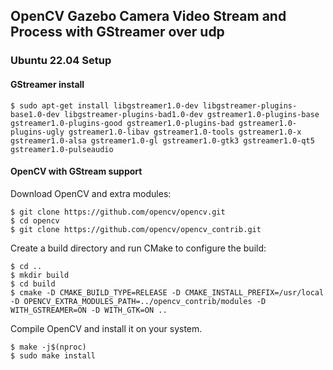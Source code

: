 ## OpenCV Gazebo Camera Video Stream and Process with GStreamer over udp ##

### Ubuntu 22.04 Setup ###

#### GStreamer install ####
```shell
$ sudo apt-get install libgstreamer1.0-dev libgstreamer-plugins-base1.0-dev libgstreamer-plugins-bad1.0-dev gstreamer1.0-plugins-base gstreamer1.0-plugins-good gstreamer1.0-plugins-bad gstreamer1.0-plugins-ugly gstreamer1.0-libav gstreamer1.0-tools gstreamer1.0-x gstreamer1.0-alsa gstreamer1.0-gl gstreamer1.0-gtk3 gstreamer1.0-qt5 gstreamer1.0-pulseaudio
```

#### OpenCV with GStream support ####

Download OpenCV and extra modules:
```shell
$ git clone https://github.com/opencv/opencv.git
$ cd opencv
$ git clone https://github.com/opencv/opencv_contrib.git
```
Create a build directory and run CMake to configure the build:
```shell
$ cd ..
$ mkdir build
$ cd build
$ cmake -D CMAKE_BUILD_TYPE=RELEASE -D CMAKE_INSTALL_PREFIX=/usr/local -D OPENCV_EXTRA_MODULES_PATH=../opencv_contrib/modules -D WITH_GSTREAMER=ON -D WITH_GTK=ON ..
```
Compile OpenCV and install it on your system.
```shell
$ make -j$(nproc)
$ sudo make install
```

